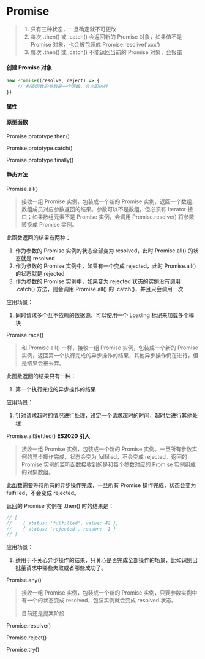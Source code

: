 # Promise

> 1. 只有三种状态，一旦确定就不可更改
> 2. 每次 .then() 或 .catch() 会返回新的 Promise 对象，如果值不是 Promise 对象，也会被包装成 Promise.resolive('xxx')
> 3. 每次 .then() 或 .catch() 不能返回当前的 Promise 对象，会报错



#### 创建 Promise 对象

```javascript
new Promise((resolve, reject) => {
	// 构造函数的参数是一个函数，会立即执行
})
```



#### 属性

#### 原型函数

Promise.prototype.then()

Promise.prototype.catch()

Promise.prototype.finally()

#### 静态方法

Promise.all()

> 接收一组 Promise 实例，包装成一个新的 Promise 实例，返回一个数组，数组成员对应参数返回的结果。参数可以不是数组，但必须有 Iterator 接口；如果数组元素不是 Promise 实例，会调用 Promise.resolve() 将参数转换成 Promise 实例。

此函数返回的结果有两种：

1. 作为参数的 Promise 实例的状态全部变为 resolved，此时 Promise.all() 的状态就是 resolved
2. 作为参数的 Promise 实例中，如果有一个变成 rejected，此时 Promise.all() 的状态就是 rejected
3. 作为参数的 Promise 实例中，如果变为 rejected 状态的实例没有调用 .catch() 方法，则会调用 Promise.all() 的 .catch()，并且只会调用一次

应用场景：

1. 同时请求多个互不依赖的数据源，可以使用一个 Loading 标记来加载多个模块



Promise.race()

> 和 Promise.all() 一样，接收一组 Promise 实例，包装成一个新的 Promise 实例，返回第一个执行完成的异步操作的结果，其他异步操作仍在进行，但是结果会被丢弃。

此函数返回的结果只有一种：

1. 第一个执行完成的异步操作的结果

应用场景：

1. 针对请求超时的情况进行处理，设定一个请求超时的时间，超时后进行其他处理



Promise.allSettled() **ES2020 引入**

> 接收一组 Promise 实例，包装成一个新的 Promise 实例。一旦所有参数实例的异步操作完成，状态会变为 fulfilled，不会变成 rejected。返回的 Promise 实例的监听函数接收到的是和每个参数对应的 Promise 实例组成的对象数组。

此函数需要等待所有的异步操作完成，一旦所有 Promise 操作完成，状态会变为 fulfilled，不会变成 rejected。

返回的 Promise 实例在 .then() 时的结果是：

```javascript
// [
//    { status: 'fulfilled', value: 42 },
//    { status: 'rejected', reason: -1 }
// ]
```

应用场景：

1. 适用于不关心异步操作的结果，只关心是否完成全部操作的场景，比如识别出批量请求中哪些失败或者哪些成功了。



Promise.any()

> 接收一组 Promise 实例，包装成一个新的 Promise 实例，只要参数实例中有一个的状态变成 resolved，包装实例就会变成 resolved 状态。
>
> 目前还是提案阶段



Promise.resolve()

Promise.reject()

Promise.try()

